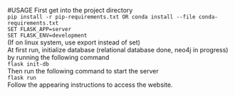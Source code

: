 #USAGE
First get into the project directory\
`pip install -r pip-requirements.txt OR conda install --file conda-requirements.txt`\
`SET FLASK_APP=server`\
`SET FLASK_ENV=development`\
(If on linux system, use export instead of set)\
At first run, initialize database (relational database done, neo4j in progress) by running the following command\
`flask init-db`\
Then run the following command to start the server\
`flask run`\
Follow the appearing instructions to access the website.